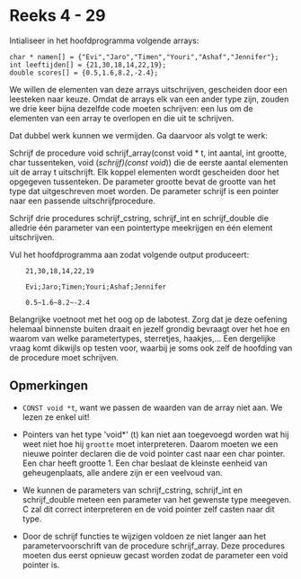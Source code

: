 # Reeks 4 - 29
Intialiseer in het hoofdprogramma volgende arrays:

    char * namen[] = {"Evi","Jaro","Timen","Youri","Ashaf","Jennifer"};
    int leeftijden[] = {21,30,18,14,22,19};
    double scores[] = {0.5,1.6,8.2,-2.4};

We willen de elementen van deze arrays uitschrijven, gescheiden door een leesteken naar keuze. Omdat de arrays elk
van een ander type zijn, zouden we drie keer bijna dezelfde code moeten schrijven: een lus om de elementen van een
array te overlopen en die uit te schrijven.

Dat dubbel werk kunnen we vermijden. Ga daarvoor als volgt te werk:

Schrijf de procedure void schrijf_array(const void * t, int aantal, int grootte, char tussenteken, void (*schrijf)(const void*))
die de eerste aantal elementen uit de array t uitschrijft. Elk koppel elementen wordt gescheiden door het opgegeven
tussenteken. De parameter grootte bevat de grootte van het type dat uitgeschreven moet worden. De parameter schrijf
is een pointer naar een passende uitschrijfprocedure.

Schrijf drie procedures schrijf_cstring, schrijf_int en schrijf_double die alledrie één parameter van een
pointertype meekrijgen en één element uitschrijven.

Vul het hoofdprogramma aan zodat volgende output produceert:

        21,30,18,14,22,19

        Evi;Jaro;Timen;Youri;Ashaf;Jennifer

        0.5~1.6~8.2~-2.4

Belangrijke voetnoot met het oog op de labotest. Zorg dat je deze oefening helemaal binnenste buiten draait en
jezelf grondig bevraagt over het hoe en waarom van welke parametertypes, sterretjes, haakjes,... Een dergelijke
vraag komt dikwijls op testen voor, waarbij je soms ook zelf de hoofding van de procedure moet schrijven.


## Opmerkingen
- ```CONST void *t```, want we passen de waarden van de array niet aan. We lezen ze enkel uit!

  
- Pointers van het type 'void*' (t) kan niet aan toegevoegd worden wat hij weet niet hoe hij ```grootte``` moet interpreteren. 
Daarom moeten we een nieuwe pointer declaren die de void pointer cast naar een char pointer. Een char heeft grootte 1. 
  Een char beslaat de kleinste eenheid van geheugenplaats, alle andere zijn er een veelvoud van. 
  
  
- We kunnen de parameters van schrijf_cstring, schrijf_int en schrijf_double meteen een parameter van het gewenste type meegeven.
C zal dit correct interpreteren en de void pointer zelf casten naar dit type.
  
  
- Door de schrijf functies te wijzigen voldoen ze niet langer aan het parametervoorschrift van de procedure schrijf_array.
Deze procedures moeten dus eerst opnieuw gecast worden zodat de parameter een void pointer is.
  